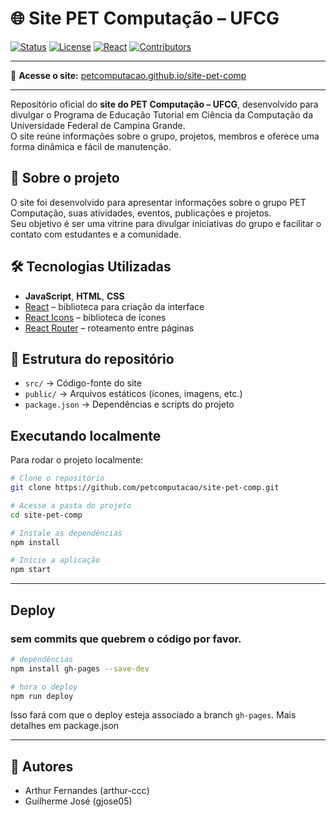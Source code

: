 # 🌐 Site PET Computação – UFCG

[![Status](https://img.shields.io/badge/status-ativo-brightgreen)](#)
[![License](https://img.shields.io/badge/license-MIT-blue.svg)](LICENSE)
[![React](https://img.shields.io/badge/react-18.0.0-61DAFB?logo=react)](https://react.dev/)
[![Contributors](https://img.shields.io/github/contributors/petcomputacao/site-pet-comp)](https://github.com/petcomputacao/site-pet-comp/graphs/contributors)

---

🔗 **Acesse o site:** [petcomputacao.github.io/site-pet-comp](https://petcomputacao.github.io/site-pet-comp/)

---

Repositório oficial do **site do PET Computação – UFCG**, desenvolvido para divulgar o Programa de Educação Tutorial em Ciência da Computação da Universidade Federal de Campina Grande.  
O site reúne informações sobre o grupo, projetos, membros e oferece uma forma dinâmica e fácil de manutenção.


## 📌 Sobre o projeto
O site foi desenvolvido para apresentar informações sobre o grupo PET Computação, suas atividades, eventos, publicações e projetos.  
Seu objetivo é ser uma vitrine para divulgar iniciativas do grupo e facilitar o contato com estudantes e a comunidade.

## 🛠 Tecnologias Utilizadas

- **JavaScript**, **HTML**, **CSS**
- [React](https://react.dev/) – biblioteca para criação da interface
- [React Icons](https://react-icons.github.io/react-icons/) – biblioteca de ícones
- [React Router](https://reactrouter.com/) – roteamento entre páginas

## 📂 Estrutura do repositório
- `src/` → Código-fonte do site  
- `public/` → Arquivos estáticos (ícones, imagens, etc.)
- `package.json` → Dependências e scripts do projeto

## Executando localmente
Para rodar o projeto localmente:

```bash
# Clone o repositório
git clone https://github.com/petcomputacao/site-pet-comp.git

# Acesse a pasta do projeto
cd site-pet-comp

# Instale as dependências
npm install

# Inicie a aplicação
npm start
```

---

## Deploy

### sem commits que quebrem o código por favor.

```bash
# dependências
npm install gh-pages --save-dev

# hora o deploy
npm run deploy
```

Isso fará com que o deploy esteja associado a branch `gh-pages`. Mais detalhes em package.json

---

## 👥 Autores

- Arthur Fernandes (arthur-ccc)
- Guilherme José (gjose05)
